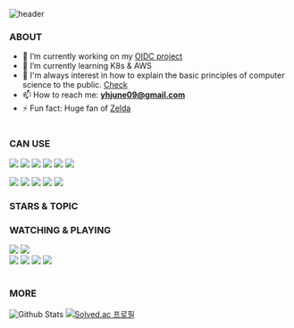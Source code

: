 ![header](https://capsule-render.vercel.app/api?type=waving&color=gradient&customColorList=14&height=300&section=header&text=Hyojung&fontSize=40)


### ABOUT

- 🔭 I’m currently working on my [OIDC project](https://github.com/KUBER-LOUDY/kuber-loudy-spring-boot)
- 🌱 I’m currently learning K8s & AWS
- 💬 I'm always interest in how to explain the basic principles of computer science to the public. [Check](https://brunch.co.kr/@20bum)
- 📫 How to reach me: **yhjune09@gmail.com**
- ⚡ Fun fact: Huge fan of [Zelda](https://www.youtube.com/watch?app=desktop&v=fYZuiFDQwQw)


<h1 align="center"></h1>

### CAN USE
<img src = "https://img.shields.io/badge/Python-3776AB?style=for-the-badge&logo=python&logoColor=white"> <img src = "https://img.shields.io/badge/HTML5-E34F26?style=for-the-badge&logo=html5&logoColor=white"> <img src = "https://img.shields.io/badge/CSS-239120?&style=for-the-badge&logo=css3&logoColor=white"> <img src = "https://img.shields.io/badge/JavaScript-F7DF1E?style=for-the-badge&logo=javascript&logoColor=black"> <img src = "https://img.shields.io/badge/TypeScript-007ACC?style=for-the-badge&logo=typescript&logoColor=white"> <img src = "https://img.shields.io/badge/Java-ED8B00?style=for-the-badge&logo=openjdk&logoColor=white">

<img src = "https://img.shields.io/badge/Spring-6DB33F?style=for-the-badge&logo=spring&logoColor=white"> <img src = "https://img.shields.io/badge/Flutter-02569B?style=for-the-badge&logo=flutter&logoColor=white"> <img src = "https://img.shields.io/badge/MySQL-00000F?style=for-the-badge&logo=mysql&logoColor=white">  <img src = "https://img.shields.io/badge/Amazon_AWS-232F3E?style=for-the-badge&logo=amazon-aws&logoColor=white"> <img src = "https://img.shields.io/badge/Oracle-F80000?style=for-the-badge&logo=oracle&logoColor=black">

### STARS & TOPIC


### WATCHING & PLAYING
<div align = down>
  <div align = left>
    <img src = "https://github.com/PokeAPI/sprites/blob/master/sprites/pokemon/other/showdown/6.gif">  
    <img src = "https://github.com/PokeAPI/sprites/blob/master/sprites/pokemon/other/showdown/94.gif"> 
  </div>
  <div align = left>
     <img src="https://img.shields.io/badge/Netflix-E50914?style=for-the-badge&logo=netflix&logoColor=white"> 
    <img src = "https://img.shields.io/badge/YouTube-FF0000?style=for-the-badge&logo=youtube&logoColor=white"> 
    <img src = "https://img.shields.io/badge/PlayStation-003791?style=for-the-badge&logo=playstation&logoColor=white"> 
    <img src = "https://img.shields.io/badge/Steam-000000?style=for-the-badge&logo=steam&logoColor=white">
  </div>
</div>

<h1 align="center"></h1>

### MORE
![Github Stats](https://github-readme-stats.vercel.app/api?username=yhjune&hide=stars&count_private=true&show_icons=true&theme=transparent)
[![Solved.ac 프로필](http://mazassumnida.wtf/api/v2/generate_badge?boj=yhjune09)](https://solved.ac/yhjune09/)


